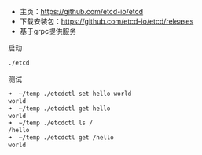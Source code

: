 - 主页：https://github.com/etcd-io/etcd
- 下载安装包：https://github.com/etcd-io/etcd/releases
- 基于grpc提供服务

启动

```bash
./etcd
```

测试

```bash
➜  ~/temp ./etcdctl set hello world
world
➜  ~/temp ./etcdctl get hello
world
➜  ~/temp ./etcdctl ls /
/hello
➜  ~/temp ./etcdctl get /hello
world
```

